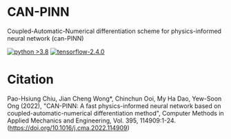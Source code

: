 # CAN-PINN
Coupled-Automatic-Numerical differentiation scheme for physics-informed neural network (can-PINN) 

[![python >3.8](https://img.shields.io/badge/python-3.8-brightgreen)](https://www.python.org/) [![tensorflow-2.4.0](https://img.shields.io/badge/tensorflow-2.4.0-orange)](https://github.com/tensorflow/tensorflow)

# Citation
Pao-Hsiung Chiu, Jian Cheng Wong*, Chinchun Ooi, My Ha Dao, Yew-Soon Ong (2022), "CAN-PINN: A fast physics-informed neural network based on coupled-automatic-numerical differentiation method", Computer Methods in Applied Mechanics and Engineering, Vol. 395, 114909:1-24. (https://doi.org/10.1016/j.cma.2022.114909)
